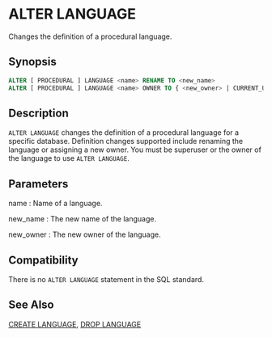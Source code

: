 # ALTER LANGUAGE

Changes the definition of a procedural language.

## Synopsis

```sql
ALTER [ PROCEDURAL ] LANGUAGE <name> RENAME TO <new_name>
ALTER [ PROCEDURAL ] LANGUAGE <name> OWNER TO { <new_owner> | CURRENT_USER | SESSION_USER }
```

## Description

`ALTER LANGUAGE` changes the definition of a procedural language for a specific database. Definition changes supported include renaming the language or assigning a new owner. You must be superuser or the owner of the language to use `ALTER LANGUAGE`.

## Parameters

name
:   Name of a language.

new_name
:   The new name of the language.

new_owner
:   The new owner of the language.

## Compatibility

There is no `ALTER LANGUAGE` statement in the SQL standard.

## See Also

[CREATE LANGUAGE](/docs/sql-statements/sql-statement-create-language.md), [DROP LANGUAGE](/docs/sql-statements/sql-statement-drop-language.md)



